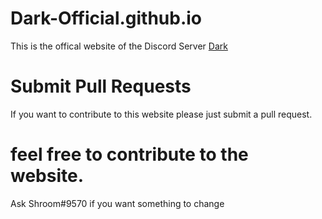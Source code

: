 # Dark-Official.github.io
This is the offical website of the Discord Server [Dark](https://discord.gg/9phBsjaBg4)

# Submit Pull Requests
If you want to contribute to this website please just submit a pull request.

# feel free to contribute to the website.
Ask Shroom#9570 if you want something to change